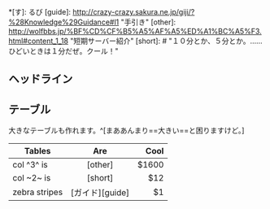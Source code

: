 *[す]: るび
[guide]: <http://crazy-crazy.sakura.ne.jp/giji/?%28Knowledge%29Guidance#l1> "手引き"
[other]: http://wolfbbs.jp/%BF%CD%CF%B5%A5%AF%A5%ED%A1%BC%A5%F3.html#content_1_18 "短期サーバー紹介"
[short]: # "１０分とか、５分とか。……ひどいときは１分だぜ。クール！"

## ヘッドライン

## テーブル

大きなテーブルも作れます。^[まああんまり==大きい==と困りますけど。]

| Tables        | Are             | Cool  |
| ------------- |:---------------:| -----:|
| col ^3^ is    | [other]         | $1600 |
| col ~2~ is    | [short]         |   $12 |
| zebra stripes | [ガイド][guide] |    $1 |
